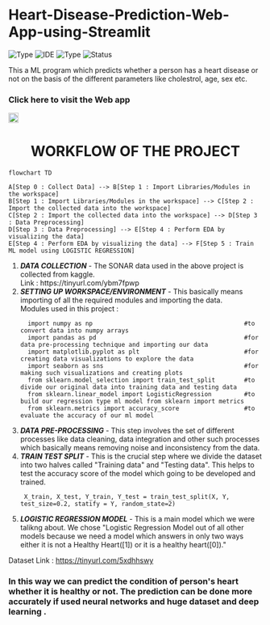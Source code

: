 # Heart-Disease-Prediction-Web-App-using-Streamlit

![Type](https://img.shields.io/badge/Machine-Learning-red.svg)
![IDE](https://img.shields.io/badge/IDE-JupyterNotebook-orange.svg)
![Type](https://img.shields.io/badge/Type-Supervised-yellow.svg)
![Status](https://img.shields.io/badge/Status-Completed-darkgreen.svg)

This a ML program which predicts whether a person has a heart disease or not on the basis of the different parameters like cholestrol, age, sex etc.

### Click here to visit the Web app
 <a href="https://heart-disease-prediction-web-app-using-app-tmanyyshzdkj8kgb8on.streamlit.app/">
    <img src="https://img.shields.io/badge/Heart Disease Predictor-0A0A0A?style=plastic&logo=HERE&logoColor=white" height=20></a>


<h1 align='center'> WORKFLOW OF THE PROJECT</h1>

```mermaid
flowchart TD

A[Step 0 : Collect Data] --> B[Step 1 : Import Libraries/Modules in the workspace]
B[Step 1 : Import Libraries/Modules in the workspace] --> C[Step 2 : Import the collected data into the workspace]
C[Step 2 : Import the collected data into the workspace] --> D[Step 3 : Data Preprocessing]
D[Step 3 : Data Preprocessing] --> E[Step 4 : Perform EDA by visualizing the data]
E[Step 4 : Perform EDA by visualizing the data] --> F[Step 5 : Train ML model using LOGISTIC REGRESSION]
```

<ol>
  <li><b><i>DATA COLLECTION</i></b> - The SONAR data used in the above project is collected from kaggle. <br>Link : https://tinyurl.com/ybm7fpwp<br>
  <li><b><i>SETTING UP WORKSPACE/ENVIRONMENT</i></b> - This basically means importing of all the required modules and importing the data.<br>
  Modules used in this project : 
  
  ```
    import numpy as np                                          #to convert data into numpy arrays
    import pandas as pd                                         #for data pre-processing technique and importing our data
    import matplotlib.pyplot as plt                             #for creating data visualizations to explore the data
    import seaborn as sns                                       #for making such visualizations and creating plots
    from sklearn.model_selection import train_test_split        #to divide our original data into training data and testing data
    from sklearn.linear_model import LogisticRegression         #to build our regression type ml model from sklearn import metrics 
    from sklearn.metrics import accuracy_score                  #to evaluate the accuracy of our ml model
  ```
  
  <li><b><i>DATA PRE-PROCESSING</b></i> - This step involves the set of different processes like data cleaning, data integration and other such processes which basically means removing noise and inconsistency from the data.
    
  <li><b><i>TRAIN TEST SPLIT</b></i> - This is the crucial step where we divide the dataset into two halves called "Training data" and "Testing data". This helps to test the accuracy score of the model which going to be developed and trained.
    
   ```
    X_train, X_test, Y_train, Y_test = train_test_split(X, Y, test_size=0.2, statify = Y, random_state=2)
   ```
  
 <li><b><i>LOGISTIC REGRESSION MODEL</b></i> - This is a main model which we were talikng about. We chose "Logistic Regression Model out of all other models because we need a model which answers in only two ways either it is not a Healthy Heart([1]) or it is a healthy heart([0])."
</ol>

Dataset Link : https://tinyurl.com/5xdhhswy
    
###  In this way we can predict the condition of person's heart whether it is healthy or not. The prediction can be done more accurately if used neural networks and huge dataset and deep learning .
